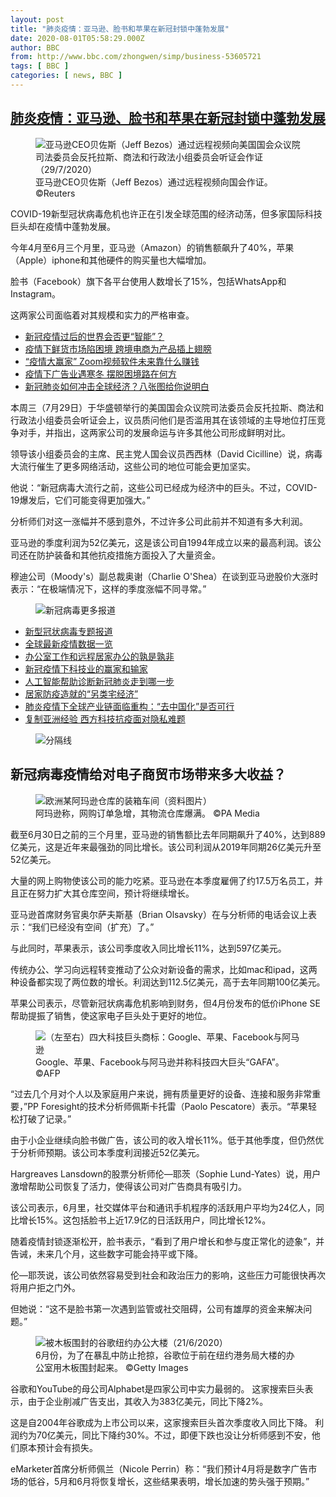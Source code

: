 ```yaml
---
layout: post
title: "肺炎疫情：亚马逊、脸书和苹果在新冠封锁中蓬勃发展"
date: 2020-08-01T05:58:29.000Z
author: BBC
from: http://www.bbc.com/zhongwen/simp/business-53605721
tags: [ BBC ]
categories: [ news, BBC ]
---
```

<!--1596261509000-->
[肺炎疫情：亚马逊、脸书和苹果在新冠封锁中蓬勃发展](http://www.bbc.com/zhongwen/simp/business-53605721)
------

<div>
<figure><img alt="亚马逊CEO贝佐斯（Jeff Bezos）通过远程视频向美国国会众议院司法委员会反托拉斯、商法和行政法小组委员会听证会作证（29/7/2020）" src="https://ichef.bbci.co.uk/news/600/cpsprodpb/CA19/production/_113773715_hi062699390.jpg" referrerpolicy="no-referrer"><br><figcaption>亚马逊CEO贝佐斯（Jeff Bezos）通过远程视频向国会作证。 ©Reuters</figcaption></figure><p class="story-body__introduction">COVID-19新型冠状病毒危机也许正在引发全球范围的经济动荡，但多家国际科技巨头却在疫情中蓬勃发展。 </p><p>今年4月至6月三个月里，亚马逊（Amazon）的销售额飙升了40%，苹果（Apple）iphone和其他硬件的购买量也大幅增加。 </p><p>脸书（Facebook）旗下各平台使用人数增长了15%，包括WhatsApp和Instagram。 </p><p>这两家公司面临着对其规模和实力的严格审查。 </p><ul class="story-body__unordered-list"><li class="story-body__list-item"><a href="http://www.bbc.com/zhongwen/simp/science-53404178" class="story-body__link">新冠疫情过后的世界会否更“智能”？</a></li><li class="story-body__list-item"><a href="http://www.bbc.com/zhongwen/simp/world-52893885" class="story-body__link">疫情下鲜货市场陷困境   跨境电商为产品插上翅膀</a></li><li class="story-body__list-item"><a href="http://www.bbc.com/zhongwen/simp/world-52896556" class="story-body__link">“疫情大赢家” Zoom视频软件未来靠什么赚钱</a></li><li class="story-body__list-item"><a href="http://www.bbc.com/zhongwen/simp/business-52833153" class="story-body__link">疫情下广告业遇寒冬 摆脱困境路在何方</a></li><li class="story-body__list-item"><a href="http://www.bbc.com/zhongwen/simp/business-51731992" class="story-body__link">新冠肺炎如何冲击全球经济？八张图给你说明白</a></li></ul><p>本周三（7月29日）于华盛顿举行的美国国会众议院司法委员会反托拉斯、商法和行政法小组委员会听证会上，议员质问他们是否滥用其在该领域的主导地位打压竞争对手，并指出，这两家公司的发展命运与许多其他公司形成鲜明对比。 </p><p>领导该小组委员会的主席、民主党人国会议员西西林（David Cicilline）说，病毒大流行催生了更多网络活动，这些公司的地位可能会更加坚实。 </p><p>他说：“新冠病毒大流行之前，这些公司已经成为经济中的巨头。不过，COVID-19爆发后，它们可能变得更加强大。” </p><p>分析师们对这一涨幅并不感到意外，不过许多公司此前并不知道有多大利润。 </p><p>亚马逊的季度利润为52亿美元，这是该公司自1994年成立以来的最高利润。该公司还在防护装备和其他抗疫措施方面投入了大量资金。 </p><p>穆迪公司（Moody's）副总裁奥谢（Charlie O'Shea）在谈到亚马逊股价大涨时表示：“在极端情况下，这样的季度涨幅不同寻常。”</p><figure><img alt="新冠病毒更多报道" src="https://ichef.bbci.co.uk/news/600/cpsprodpb/EA10/production/_112502995_cps_web_banner_top_640x3-nc.png" referrerpolicy="no-referrer"><br><figcaption></figcaption></figure><ul class="story-body__unordered-list"><li class="story-body__list-item"><a href="https://www.bbc.com/zhongwen/simp/51222586" class="story-body__link">新型冠状病毒专题报道</a></li><li class="story-body__list-item"><a href="http://www.bbc.com/zhongwen/simp/world-52932320" class="story-body__link">全球最新疫情数据一览</a></li><li class="story-body__list-item"><a href="http://www.bbc.com/zhongwen/simp/world-52825354" class="story-body__link">办公室工作和远程居家办公的孰是孰非</a></li><li class="story-body__list-item"><a href="http://www.bbc.com/zhongwen/simp/world-52640715" class="story-body__link">新冠疫情下科技业的赢家和输家</a></li><li class="story-body__list-item"><a href="http://www.bbc.com/zhongwen/simp/science-52542580" class="story-body__link">人工智能帮助诊断新冠肺炎走到哪一步</a></li><li class="story-body__list-item"><a href="http://www.bbc.com/ukchina/simp/52304439" class="story-body__link">居家防疫造就的“另类宅经济”</a></li><li class="story-body__list-item"><a href="http://www.bbc.com/zhongwen/simp/business-52229356" class="story-body__link">肺炎疫情下全球产业链面临重构：“去中国化”是否可行</a></li><li class="story-body__list-item"><a href="http://www.bbc.com/zhongwen/simp/uk-52126947" class="story-body__link">复制亚洲经验 西方科技抗疫面对隐私难题</a></li></ul><figure><img alt="分隔线" src="https://ichef.bbci.co.uk/news/600/cpsprodpb/11120/production/_112502996_cps_web_banner_bottom_640x3-nc.png" referrerpolicy="no-referrer"><br><figcaption></figcaption></figure><h2 class="story-body__crosshead">新冠病毒疫情给对电子商贸市场带来多大收益？ </h2><figure><img alt="欧洲某阿玛逊仓库的装箱车间（资料图片）" src="https://ichef.bbci.co.uk/news/600/cpsprodpb/11839/production/_113773717_hi062106490.jpg" referrerpolicy="no-referrer"><br><figcaption>阿玛逊称，网购订单急增，其物流仓库爆满。 ©PA Media</figcaption></figure><p>截至6月30日之前的三个月里，亚马逊的销售额比去年同期飙升了40%，达到889亿美元，这是近年来最强劲的同比增长。该公司利润从2019年同期26亿美元升至52亿美元。 </p><p>大量的网上购物使该公司的能力吃紧。亚马逊在本季度雇佣了约17.5万名员工，并且正在努力扩大其仓库空间，预计将继续增长。 </p><p>亚马逊首席财务官奥尔萨夫斯基（Brian Olsavsky）在与分析师的电话会议上表示：“我们已经没有空间（扩充）了。”</p><p>与此同时，苹果表示，该公司季度收入同比增长11%，达到597亿美元。 </p><p>传统办公、学习向远程转变推动了公众对新设备的需求，比如mac和ipad，这两种设备都实现了两位数的增长。利润达到112.5亿美元，高于去年同期100亿美元。 </p><p>苹果公司表示，尽管新冠状病毒危机影响到财务，但4月份发布的低价iPhone SE帮助提振了销售，使这家电子巨头处于更好的地位。 </p><figure><img alt="（左至右）四大科技巨头商标：Google、苹果、Facebook与阿马逊" src="https://ichef.bbci.co.uk/news/600/cpsprodpb/13F49/production/_113773718_5cc73093-80ab-4c32-9b68-b8da95ef6a2e.jpg" referrerpolicy="no-referrer"><br><figcaption>Google、苹果、Facebook与阿马逊并称科技四大巨头“GAFA”。 ©AFP</figcaption></figure><p>“过去几个月对个人以及家庭用户来说，拥有质量更好的设备、连接和服务非常重要，”PP Foresight的技术分析师佩斯卡托雷（Paolo Pescatore）表示。“苹果轻松打破了记录。” </p><p>由于小企业继续向脸书做广告，该公司的收入增长11%。低于其他季度，但仍然优于分析师预期。该公司本季度利润接近52亿美元。 </p><p>Hargreaves Lansdown的股票分析师伦—耶茨（Sophie Lund-Yates）说，用户激增帮助公司恢复了活力，使得该公司对广告商具有吸引力。 </p><p>该公司表示，6月里，社交媒体平台和通讯手机程序的活跃用户平均为24亿人，同比增长15%。这包括脸书上近17.9亿的日活跃用户，同比增长12%。 </p><p>随着疫情封锁逐渐松开，脸书表示，“看到了用户增长和参与度正常化的迹象”，并告诫，未来几个月，这些数字可能会持平或下降。 </p><p>伦—耶茨说，该公司依然容易受到社会和政治压力的影响，这些压力可能很快再次将用户拒之门外。 </p><p>但她说：“这不是脸书第一次遇到监管或社交阻碍，公司有雄厚的资金来解决问题。” </p><figure><img alt="被木板围封的谷歌纽约办公大楼（21/6/2020）" src="https://ichef.bbci.co.uk/news/600/cpsprodpb/0AB1/production/_113773720_481f8ace-4d23-4e1f-a189-39d5172afd77.jpg" referrerpolicy="no-referrer"><br><figcaption>6月份，为了在暴乱中防止抢掠，谷歌位于前在纽约港务局大楼的办公室用木板围封起来。 ©Getty Images</figcaption></figure><p>谷歌和YouTube的母公司Alphabet是四家公司中实力最弱的。 这家搜索巨头表示，由于企业削减广告支出，其收入为383亿美元，同比下降2%。 </p><p>这是自2004年谷歌成为上市公司以来，这家搜索巨头首次季度收入同比下降。 利润约为70亿美元，同比下降约30%。不过，即便下跌也没让分析师感到不安，他们原本预计会有损失。 </p><p>eMarketer首席分析师佩兰（Nicole Perrin）称：“我们预计4月将是数字广告市场的低谷，5月和6月将恢复增长，这些结果表明，增长加速的势头强于预期。”</p>
</div>
